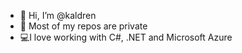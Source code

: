 - 👋 Hi, I’m @kaldren
- 👀 Most of my repos are private
- 💻I love working with C#, .NET and Microsoft Azure
